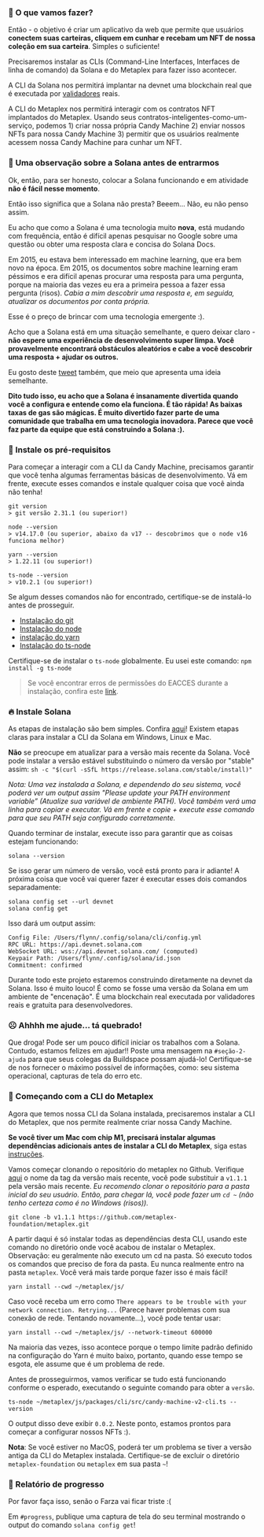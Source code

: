 ### 🦾 O que vamos fazer?

Então - o objetivo é criar um aplicativo da web que permite que usuários **conectem suas carteiras, cliquem em cunhar e recebam um NFT de nossa coleção em sua carteira**. Simples o suficiente!

Precisaremos instalar as CLIs (Command-Line Interfaces, Interfaces de linha de comando) da Solana e do Metaplex para fazer isso acontecer.

A CLI da Solana nos permitirá implantar na devnet uma blockchain real que é executada por [validadores](https://solana.com/validators) reais.

A CLI do Metaplex nos permitirá interagir com os contratos NFT implantados do Metaplex. Usando seus contratos-inteligentes-como-um-serviço, podemos 1) criar nossa própria Candy Machine 2) enviar nossos NFTs para nossa Candy Machine 3) permitir que os usuários realmente acessem nossa Candy Machine para cunhar um NFT.


### 📝 Uma observação sobre a Solana antes de entrarmos

Ok, então, para ser honesto, colocar a Solana funcionando e em atividade **não é fácil nesse momento**.

Então isso significa que a Solana não presta? Beeem... Não, eu não penso assim.

Eu acho que como a Solana é uma tecnologia muito **nova**, está mudando com frequência, então é difícil apenas pesquisar no Google sobre uma questão ou obter uma resposta clara e concisa do Solana Docs.

Em 2015, eu estava bem interessado em machine learning, que era bem novo na época. Em 2015, os documentos sobre machine learning eram péssimos e era difícil apenas procurar uma resposta para uma pergunta, porque na maioria das vezes eu era a primeira pessoa a fazer essa pergunta (risos). _Cabia a mim descobrir uma resposta e, em seguida, atualizar os documentos por conta própria._

Esse é o preço de brincar com uma tecnologia emergente :).

Acho que a Solana está em uma situação semelhante, e quero deixar claro - **não espere uma experiência de desenvolvimento super limpa. Você provavelmente encontrará obstáculos aleatórios e cabe a você descobrir uma resposta + ajudar os outros.**

Eu gosto deste [tweet](https://twitter.com/armaniferrante/status/1434554725093949452) também, que meio que apresenta uma ideia semelhante.

**Dito tudo isso, eu acho que a Solana é insanamente divertida quando você a configura e entende como ela funciona. É tão rápida! As baixas taxas de gas são mágicas. É muito divertido fazer parte de uma comunidade que trabalha em uma tecnologia inovadora. Parece que você faz parte da equipe que está construindo a Solana :).**

### 🤖 Instale os pré-requisitos

Para começar a interagir com a CLI da Candy Machine, precisamos garantir que você tenha algumas ferramentas básicas de desenvolvimento. Vá em frente, execute esses comandos e instale qualquer coisa que você ainda não tenha!

```
git version
> git versão 2.31.1 (ou superior!)

node --version
> v14.17.0 (ou superior, abaixo da v17 -- descobrimos que o node v16 funciona melhor)

yarn --version
> 1.22.11 (ou superior!)

ts-node --version
> v10.2.1 (ou superior!)
```

Se algum desses comandos não for encontrado, certifique-se de instalá-lo antes de prosseguir.

* [Instalação do git](https://git-scm.com/book/en/v2/Getting-Started-Installing-Git)
* [Instalação do node](https://nodejs.org/en/download/)
* [instalação do yarn](https://classic.yarnpkg.com/lang/en/docs/install)
* [Instalação do ts-node](https://www.npmjs.com/package/ts-node#installation)

Certifique-se de instalar o `ts-node` globalmente. Eu usei este comando: `npm install -g ts-node`

> Se você encontrar erros de permissões do EACCES durante a instalação, confira este [link](https://docs.npmjs.com/resolving-eacces-permissions-errors-when-installing-packages-globally).


### 🔥 Instale Solana

As etapas de instalação são bem simples. Confira [aqui](https://docs.solana.com/cli/install-solana-cli-tools#use-solanas-install-tool)! Existem etapas claras para instalar a CLI da Solana em Windows, Linux e Mac.

**Não** se preocupe em atualizar para a versão mais recente da Solana. Você pode instalar a versão estável substituindo o número da versão por "stable" assim: `sh -c "$(curl -sSfL https://release.solana.com/stable/install)"`

_Nota: Uma vez instalada a Solana, e dependendo do seu sistema, você poderá ver um output assim "Please update your PATH environment variable” (Atualize sua variável de ambiente PATH). Você também verá uma linha para copiar e executar. Vá em frente e copie + execute esse comando para que seu PATH seja configurado corretamente._

Quando terminar de instalar, execute isso para garantir que as coisas estejam funcionando:


```
solana --version
```


Se isso gerar um número de versão, você está pronto para ir adiante! A próxima coisa que você vai querer fazer é executar esses dois comandos separadamente:


```
solana config set --url devnet
solana config get
```


Isso dará um output assim:


```
Config File: /Users/flynn/.config/solana/cli/config.yml
RPC URL: https://api.devnet.solana.com
WebSocket URL: wss://api.devnet.solana.com/ (computed)
Keypair Path: /Users/flynn/.config/solana/id.json
Commitment: confirmed
```


Durante todo este projeto estaremos construindo diretamente na devnet da Solana. Isso é muito louco! É como se fosse uma versão da Solana em um ambiente de "encenação". É uma blockchain real executada por validadores reais e gratuita para desenvolvedores.


### ☹️ Ahhhh me ajude… tá quebrado!

Que droga! Pode ser um pouco difícil iniciar os trabalhos com a Solana. Contudo, estamos felizes em ajudar!! Poste uma mensagem na `#seção-2-ajuda` para que seus colegas da Buildspace possam ajudá-lo! Certifique-se de nos fornecer o máximo possível de informações, como: seu sistema operacional, capturas de tela do erro etc.


### 🤩 Começando com a CLI do Metaplex 

Agora que temos nossa CLI da Solana instalada, precisaremos instalar a CLI do Metaplex, que nos permite realmente criar nossa Candy Machine.

**Se você tiver um Mac com chip M1, precisará instalar algumas dependências adicionais antes de instalar a CLI do Metaplex**, siga estas [instruções](https://docs.metaplex.com/storefront/installation#apple-m1-chip).

Vamos começar clonando o repositório do metaplex no Github. Verifique [aqui](https://github.com/metaplex-foundation/metaplex/tags) o nome da tag da versão mais recente, você pode substituir a `v1.1.1` pela versão mais recente. _Eu recomendo clonar o repositório para a pasta inicial do seu usuário. Então, para chegar lá, você pode fazer um `cd ~` (não tenho certeza como é no Windows (risos))._


```
git clone -b v1.1.1 https://github.com/metaplex-foundation/metaplex.git
```


A partir daqui é só instalar todas as dependências desta CLI, usando este comando no diretório onde você acabou de instalar o Metaplex. Observação: eu geralmente não executo um cd na pasta. Só executo todos os comandos que preciso de fora da pasta. Eu nunca realmente entro na pasta `metaplex`. Você verá mais tarde porque fazer isso é mais fácil!


```
yarn install --cwd ~/metaplex/js/
```


Caso você receba um erro como `There appears to be trouble with your network connection. Retrying...` (Parece haver problemas com sua conexão de rede. Tentando novamente…), você pode tentar usar:


```
yarn install --cwd ~/metaplex/js/ --network-timeout 600000
```


Na maioria das vezes, isso acontece porque o tempo limite padrão definido na configuração do Yarn é muito baixo, portanto, quando esse tempo se esgota, ele assume que é um problema de rede.

Antes de prosseguirmos, vamos verificar se tudo está funcionando conforme o esperado, executando o seguinte comando para obter a `versão`.


```
ts-node ~/metaplex/js/packages/cli/src/candy-machine-v2-cli.ts --version
```


O output disso deve exibir `0.0.2`. Neste ponto, estamos prontos para começar a configurar nossos NFTs :).

**Nota**: Se você estiver no MacOS, poderá ter um problema se tiver a versão antiga da CLI do Metaplex instalada. Certifique-se de excluir o diretório `metaplex-foundation` ou `metaplex` em sua pasta `~`!


### 🚨 Relatório de progresso

Por favor faça isso, senão o Farza vai ficar triste :(

Em `#progress`, publique uma captura de tela do seu terminal mostrando o output do comando `solana config get`!

